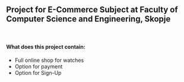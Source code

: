 <h2>
  <b>Project for E-Commerce Subject at Faculty of Computer Science and Engineering, Skopje</b>
</h2></br>


<h4>What does this project contain:</h4>
<ul> 
  <li>Full online shop for watches</li>
  <li>Option for payment</li>
  <li>Option for Sign-Up</li>
  </ul>
